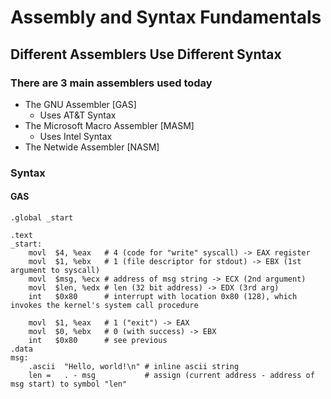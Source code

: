 # Assembly and Syntax Fundamentals

## Different Assemblers Use Different Syntax
### **There are 3 main assemblers used today**
- The GNU Assembler [GAS]
	- Uses AT&T Syntax
- The Microsoft Macro Assembler [MASM]
	- Uses Intel Syntax
- The Netwide Assembler [NASM]

### **Syntax**
#### GAS
```
.global	_start

.text
_start:
	movl  $4, %eax   # 4 (code for "write" syscall) -> EAX register
	movl  $1, %ebx   # 1 (file descriptor for stdout) -> EBX (1st argument to syscall)
	movl  $msg, %ecx # address of msg string -> ECX (2nd argument)
	movl  $len, %edx # len (32 bit address) -> EDX (3rd arg)
	int   $0x80      # interrupt with location 0x80 (128), which invokes the kernel's system call procedure

	movl  $1, %eax   # 1 ("exit") -> EAX
	movl  $0, %ebx   # 0 (with success) -> EBX
	int   $0x80      # see previous
.data
msg:
	.ascii  "Hello, world!\n" # inline ascii string
	len =   . - msg           # assign (current address - address of msg start) to symbol "len"
```


